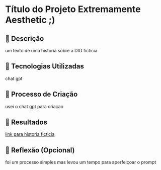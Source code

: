 # Título do Projeto Extremamente Aesthetic ;)

## 📒 Descrição
um texto de uma historia sobre a DIO ficticia

## 🤖 Tecnologias Utilizadas
chat gpt

## 🧐 Processo de Criação
usei o chat gpt para criaçao

## 🚀 Resultados

[link para historia ficticia](https://github.com/Matheus432/lab-natty-or-not/blob/main/historiaDIOfic%C3%A7%C3%A3o)

## 💭 Reflexão (Opcional)
foi um processo simples mas levou um tempo para aperfeiçoar o prompt
